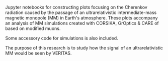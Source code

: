 Jupyter notebooks for constructing plots focusing on the Cherenkov radiation caused by the passage of an ultrarelativistic intermediate-mass magnetic monopole (MM) in Earth's atmosphere. These plots accompany an analysis of MM simulations created with CORSIKA, GrOptics & CARE of based on modified muons.

Some accessory code for simulations is also included.

The purpose of this research is to study how the signal of an ultrarelativistic MM would be seen by VERITAS.
